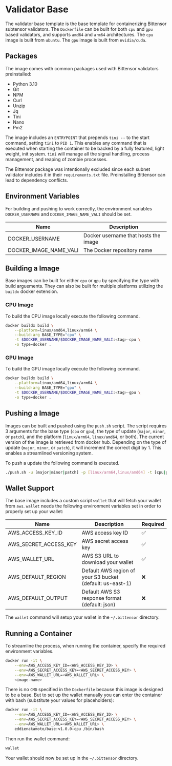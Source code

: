 # Validator Base 
The validator base template is the base template for containerizing Bittensor subtensor validators. The `Dockerfile` can be built for both `cpu` and `gpu` based validators, and supports `amd64` and `arm64` architectures. The `cpu` image is built from `ubuntu`. The `gpu` image is built from `nvidia/cuda`.

## Packages
The image comes with common packages used with Bittensor validators preinstalled:
- Python 3.10
- Git
- NPM
- Curl
- Unzip
- Jq
- Tini
- Nano
- Pm2

The image includes an `ENTRYPOINT` that prepends `tini --` to the start command, setting `tini` to `PID 1`. This enables any command that is executed when starting the container to be backed by a fully featured, light weight, init system. `tini` will manage all the signal handling, process management, and reaping of zombie processes.

The Bittensor package was intentionally excluded since each subnet validator includes it in their `requirements.txt` file. Preinstalling Bittensor can lead to dependency conflicts.

## Environment Variables
For building and pushing to work correctly, the environment variables `DOCKER_USERNAME` and `DOCKER_IMAGE_NAME_VALI` should be set. 

| Name                   | Description                            | 
|------------------------|----------------------------------------|
| DOCKER_USERNAME        | Docker username that hosts the image   |
| DOCKER_IMAGE_NAME_VALI | The Docker repository name             |

## Building a Image
Base images can be built for either `cpu` or `gpu` by specifying the type with build arguements. They can also be built for multiple platforms utilizing the `buildx` docker extension.

### CPU Image

To build the CPU image locally execute the following command.

```bash
docker buildx build \
    --platform=linux/amd64,linux/arm64 \
    --build-arg BASE_TYPE="cpu" \
    -t $DOCKER_USERNAME/$DOCKER_IMAGE_NAME_VALI:<tag>-cpu \
    -o type=docker .
```

### GPU Image

To build the GPU image locally execute the following command.

```bash
docker buildx build \
    --platform=linux/amd64,linux/arm64 \
    --build-arg BASE_TYPE="gpu" \
    -t $DOCKER_USERNAME/$DOCKER_IMAGE_NAME_VALI:<tag>-gpu \
    -o type=docker .
```

## Pushing a Image
Images can be built and pushed using the `push.sh` script. The script requires 3 arguments for the base type (`cpu` or `gpu`), the type of update (`major`, `minor`, or `patch`), and the platform (`linux/arm64`, `linux/amd64`, or both). The current version of the image is retrieved from docker hub. Depending on the type of update (`major`, `minor`, or `patch`), it will increment the correct digit by 1. This enables a streamlined versioning system.

To push a update the following command is executed.

```bash
./push.sh -u [major|minor|patch] -p [linux/arm64,linux/amd64] -t [cpu|gpu]
```

## Wallet Support
The base image includes a custom script `wallet` that will fetch your wallet from `aws`. `wallet` needs the following environment variables set in order to properly set up your wallet:

| Name                  | Description                                               | Required |
|-----------------------|-----------------------------------------------------------|----------|
| AWS_ACCESS_KEY_ID     | AWS access key ID                                         | ✅       |
| AWS_SECRET_ACCESS_KEY | AWS secret access key                                     | ✅       |
| AWS_WALLET_URL        | AWS S3 URL to download your wallet                        | ✅       |
| AWS_DEFAULT_REGION    | Default AWS region of your S3 bucket (default: us-east-1) | ❌       |
| AWS_DEFAULT_OUTPUT    | Default AWS S3 response format (default: json)            | ❌       |

The `wallet` command will setup your wallet in the `~/.bittensor` directory. 

## Running a Container
To streamline the process, when running the container, specify the required environment variables.

```bash
docker run -it \
    --env=AWS_ACCESS_KEY_ID=<AWS_ACCESS_KEY_ID> \
    --env=AWS_SECRET_ACCESS_KEY=<AWS_SECRET_ACCESS_KEY> \
    --env=AWS_WALLET_URL=<AWS_WALLET_URL> \
    <image-name>
```

There is no `CMD` specified in the `Dockerfile` because this image is designed to be a base. But to set up the wallet manually you can enter the container with bash (substitute your values for placeholders):

```bash
docker run -it \
    --env=AWS_ACCESS_KEY_ID=<AWS_ACCESS_KEY_ID> \
    --env=AWS_SECRET_ACCESS_KEY=<AWS_SECRET_ACCESS_KEY> \
    --env=AWS_WALLET_URL=<AWS_WALLET_URL> \
    eddienakamoto/base:v1.0.0-cpu /bin/bash
```

Then run the wallet command:

```bash
wallet
```

Your wallet should now be set up in the `~/.bittensor` directory.